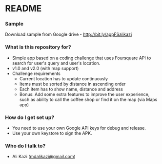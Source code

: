 # README #

### Sample ###

Download sample from Google drive - http://bit.ly/appFSalikazi

### What is this repository for? ###

* Simple app based on a coding challenge that uses Foursquare API to search for user's query and user's location.
* v1.0 and v2.0 (with map support)
* Challenge requirements
     * Current location has to update continuously
     * Items must be sorted by distance in ascending order
     * Each item has to show name, distance and address
     * Bonus: Add some extra features to improve the user experience, such as ability to call the coffee shop or find it on the map (via Maps app)

### How do I get set up? ###

* You need to use your own Google API keys for debug and release.
* Use your own keystore to sign the APK.

### Who do I talk to? ###

* Ali Kazi (mdalikazi@gmail.com)
